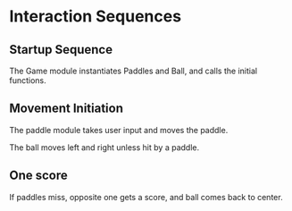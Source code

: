 # Interaction Sequences

## Startup Sequence

The Game module instantiates Paddles and Ball, and calls the initial functions.

## Movement Initiation

The paddle module takes user input and moves the paddle.

The ball moves left and right unless hit by a paddle.

## One score

If paddles miss, opposite one gets a score, and ball comes back to center.

